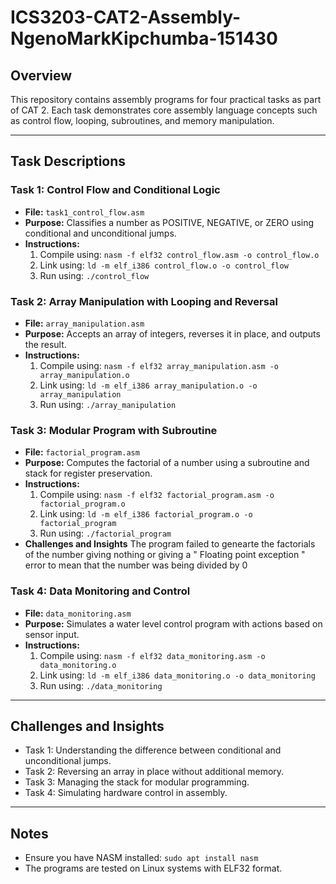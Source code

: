 # ICS3203-CAT2-Assembly-NgenoMarkKipchumba-151430

## Overview
This repository contains assembly programs for four practical tasks as part of CAT 2. Each task demonstrates core assembly language concepts such as control flow, looping, subroutines, and memory manipulation.

---

## Task Descriptions

### Task 1: Control Flow and Conditional Logic
- **File:** `task1_control_flow.asm`
- **Purpose:** Classifies a number as POSITIVE, NEGATIVE, or ZERO using conditional and unconditional jumps.
- **Instructions:**
  1. Compile using: `nasm -f elf32 control_flow.asm -o control_flow.o`
  2. Link using: `ld -m elf_i386 control_flow.o -o control_flow`
  3. Run using: `./control_flow`

### Task 2: Array Manipulation with Looping and Reversal
- **File:** `array_manipulation.asm`
- **Purpose:** Accepts an array of integers, reverses it in place, and outputs the result.
- **Instructions:**
  1. Compile using: `nasm -f elf32 array_manipulation.asm -o array_manipulation.o`
  2. Link using: `ld -m elf_i386 array_manipulation.o -o array_manipulation`
  3. Run using: `./array_manipulation`

### Task 3: Modular Program with Subroutine
- **File:** `factorial_program.asm`
- **Purpose:** Computes the factorial of a number using a subroutine and stack for register preservation.
- **Instructions:**
  1. Compile using: `nasm -f elf32 factorial_program.asm -o factorial_program.o`
  2. Link using: `ld -m elf_i386 factorial_program.o -o factorial_program`
  3. Run using: `./factorial_program`
- **Challenges and Insights**
  The program failed to genearte the factorials of the number giving nothing or giving a " Floating point exception " error to mean that the number was being divided by 0

### Task 4: Data Monitoring and Control
- **File:** `data_monitoring.asm`
- **Purpose:** Simulates a water level control program with actions based on sensor input.
- **Instructions:**
  1. Compile using: `nasm -f elf32 data_monitoring.asm -o data_monitoring.o`
  2. Link using: `ld -m elf_i386 data_monitoring.o -o data_monitoring`
  3. Run using: `./data_monitoring`

---

## Challenges and Insights
- Task 1: Understanding the difference between conditional and unconditional jumps.
- Task 2: Reversing an array in place without additional memory.
- Task 3: Managing the stack for modular programming.
- Task 4: Simulating hardware control in assembly.

---

## Notes
- Ensure you have NASM installed: `sudo apt install nasm`
- The programs are tested on Linux systems with ELF32 format.

